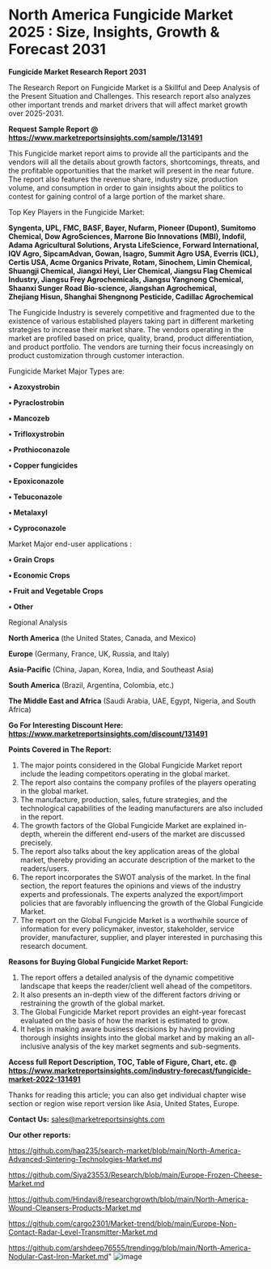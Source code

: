 # North America Fungicide Market 2025 : Size, Insights, Growth & Forecast 2031

<strong>Fungicide Market Research Report 2031</strong>

The Research Report on Fungicide Market is a Skillful and Deep Analysis of the Present Situation and Challenges. This research report also analyzes other important trends and market drivers that will affect market growth over 2025-2031.

<strong>Request Sample Report @ <a href=https://www.marketreportsinsights.com/sample/131491>https://www.marketreportsinsights.com/sample/131491</a></strong>

This Fungicide market report aims to provide all the participants and the vendors will all the details about growth factors, shortcomings, threats, and the profitable opportunities that the market will present in the near future. The report also features the revenue share, industry size, production volume, and consumption in order to gain insights about the politics to contest for gaining control of a large portion of the market share.

Top Key Players in the Fungicide Market:

<strong>Syngenta, UPL, FMC, BASF, Bayer, Nufarm, Pioneer (Dupont), Sumitomo Chemical, Dow AgroSciences, Marrone Bio Innovations (MBI), Indofil, Adama Agricultural Solutions, Arysta LifeScience, Forward International, IQV Agro, SipcamAdvan, Gowan, Isagro, Summit Agro USA, Everris (ICL), Certis USA, Acme Organics Private, Rotam, Sinochem, Limin Chemical, Shuangji Chemical, Jiangxi Heyi, Lier Chemical, Jiangsu Flag Chemical Industry, Jiangsu Frey Agrochemicals, Jiangsu Yangnong Chemical, Shaanxi Sunger Road Bio-science, Jiangshan Agrochemical, Zhejiang Hisun, Shanghai Shengnong Pesticide, Cadillac Agrochemical</strong>

The Fungicide Industry is severely competitive and fragmented due to the existence of various established players taking part in different marketing strategies to increase their market share. The vendors operating in the market are profiled based on price, quality, brand, product differentiation, and product portfolio. The vendors are turning their focus increasingly on product customization through customer interaction.

Fungicide Market Major Types are:

<strong>• Azoxystrobin

• Pyraclostrobin

• Mancozeb

• Trifloxystrobin

• Prothioconazole

• Copper fungicides

• Epoxiconazole

• Tebuconazole

• Metalaxyl

• Cyproconazole</strong>

Market Major end-user applications :

<strong>• Grain Crops

• Economic Crops

• Fruit and Vegetable Crops

• Other</strong>

Regional Analysis

</u><strong><b>North America</b></strong> (the United States, Canada, and Mexico)

<strong><b>Europe </b></strong>(Germany, France, UK, Russia, and Italy)

<strong><b>Asia-Pacific</b></strong> (China, Japan, Korea, India, and Southeast Asia)

<strong><b>South America</b></strong> (Brazil, Argentina, Colombia, etc.)

<strong><b>The Middle East and Africa</b></strong> (Saudi Arabia, UAE, Egypt, Nigeria, and South Africa)

<strong>Go For Interesting Discount Here: <a href=https://www.marketreportsinsights.com/discount/131491>https://www.marketreportsinsights.com/discount/131491</a></strong>

<strong>Points Covered in The Report:</strong>
<ol>
  <li>The major points considered in the Global Fungicide Market report include the leading competitors operating in the global market.</li>
  <li>The report also contains the company profiles of the players operating in the global market.</li>
  <li>The manufacture, production, sales, future strategies, and the technological capabilities of the leading manufacturers are also included in the report.</li>
  <li>The growth factors of the Global Fungicide Market are explained in-depth, wherein the different end-users of the market are discussed precisely.</li>
  <li>The report also talks about the key application areas of the global market, thereby providing an accurate description of the market to the readers/users.</li>
  <li>The report incorporates the SWOT analysis of the market. In the final section, the report features the opinions and views of the industry experts and professionals. The experts analyzed the export/import policies that are favorably influencing the growth of the Global Fungicide Market.</li>
  <li>The report on the Global Fungicide Market is a worthwhile source of information for every policymaker, investor, stakeholder, service provider, manufacturer, supplier, and player interested in purchasing this research document.</li>
</ol>
<strong>Reasons for Buying Global Fungicide Market Report:</strong>

<ol>
  <li>The report offers a detailed analysis of the dynamic competitive landscape that keeps the reader/client well ahead of the competitors.</li>
  <li>It also presents an in-depth view of the different factors driving or restraining the growth of the global market.</li>
  <li>The Global Fungicide Market report provides an eight-year forecast evaluated on the basis of how the market is estimated to grow.</li>
  <li>It helps in making aware business decisions by having providing thorough insights insights into the global market and by making an all-inclusive analysis of the key market segments and sub-segments.</li>
</ol>
<strong>Access full Report Description, TOC, Table of Figure, Chart, etc. @ <a href=https://www.marketreportsinsights.com/industry-forecast/fungicide-market-2022-131491>https://www.marketreportsinsights.com/industry-forecast/fungicide-market-2022-131491</a></strong>


Thanks for reading this article; you can also get individual chapter wise section or region wise report version like Asia, United States, Europe.

<strong>Contact Us:</strong>
sales@marketreportsinsights.com

<strong>Our other reports:</strong>

<a href=https://github.com/haq235/search-market/blob/main/North-America-Advanced-Sintering-Technologies-Market.md>https://github.com/haq235/search-market/blob/main/North-America-Advanced-Sintering-Technologies-Market.md</a>

<a href=https://github.com/Siya23553/Research/blob/main/Europe-Frozen-Cheese-Market.md>https://github.com/Siya23553/Research/blob/main/Europe-Frozen-Cheese-Market.md</a>

<a href=https://github.com/Hindavi8/researchgrowth/blob/main/North-America-Wound-Cleansers-Products-Market.md>https://github.com/Hindavi8/researchgrowth/blob/main/North-America-Wound-Cleansers-Products-Market.md</a>

<a href=https://github.com/cargo2301/Market-trend/blob/main/Europe-Non-Contact-Radar-Level-Transmitter-Market.md>https://github.com/cargo2301/Market-trend/blob/main/Europe-Non-Contact-Radar-Level-Transmitter-Market.md</a>

<a href=https://github.com/arshdeep76555/trendingg/blob/main/North-America-Nodular-Cast-Iron-Market.md>https://github.com/arshdeep76555/trendingg/blob/main/North-America-Nodular-Cast-Iron-Market.md</a>"
![image](https://github.com/user-attachments/assets/1acb51a8-d9d5-4d73-94df-c939500693df)
